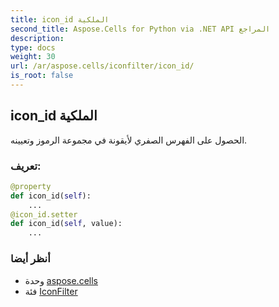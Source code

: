```yaml
---
title: icon_id الملكية
second_title: Aspose.Cells for Python via .NET API المراجع
description:
type: docs
weight: 30
url: /ar/aspose.cells/iconfilter/icon_id/
is_root: false
---
```

##  icon_id الملكية

الحصول على الفهرس الصفري لأيقونة في مجموعة الرموز وتعيينه.
###  تعريف:
```python
@property
def icon_id(self):
    ...
@icon_id.setter
def icon_id(self, value):
    ...
```

###  أنظر أيضا
* وحدة [aspose.cells](../../)
* فئة [IconFilter](/cells/python-net/ar/aspose.cells/iconfilter)
